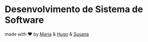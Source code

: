 # Desenvolvimento de Sistema de Software


made with :heart: by [Maria](https://github.com/mariajbp) & [Hugo](https://github.com/hchexy) & [Susana](https://github.com/SusanaMarques)

